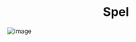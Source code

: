 <h1 align="center">Spel</h1>

![image](https://user-images.githubusercontent.com/38650595/161276999-13f64fbe-78e9-439e-b849-f17ac72a7bae.png)

